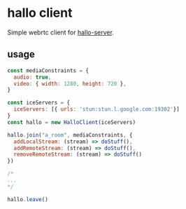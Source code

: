 # hallo client

Simple webrtc client for [hallo-server](https://www.npmjs.com/package/hallo-server).

## usage

```javascript
const mediaConstraints = {
  audio: true,
  video: { width: 1280, height: 720 },
}

const iceServers = {
  iceServers: [{ urls: 'stun:stun.l.google.com:19302'}]
}
const hallo = new HalloClient(iceServers)

hallo.join("a_room", mediaConstraints, {
  addLocalStream: (stream) => doStuff(),
  addRemoteStream: (stream) => doStuff(),
  removeRemoteStream: (stream) => doStuff()
})

/*
...
*/

hallo.leave()
```